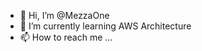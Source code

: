 - 👋 Hi, I’m @MezzaOne
- 🌱 I’m currently learning AWS Architecture
- 📫 How to reach me ...

<!---
MezzaOne/MezzaOne is a ✨ special ✨ repository because its `README.md` (this file) appears on your GitHub profile.
You can click the Preview link to take a look at your changes.
--->
